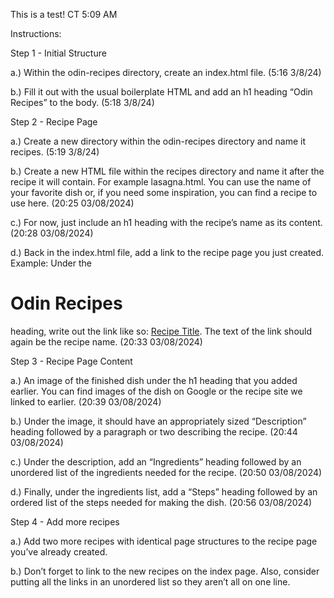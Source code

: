 This is a test!
CT 5:09 AM

Instructions:

Step 1 - Initial Structure

a.) Within the odin-recipes directory, create an index.html file. (5:16 3/8/24)

b.) Fill it out with the usual boilerplate HTML and add an h1 heading “Odin Recipes” to the body. (5:18 3/8/24)

Step 2 - Recipe Page

a.) Create a new directory within the odin-recipes directory and name it recipes. (5:19 3/8/24)

b.) Create a new HTML file within the recipes directory and name it after the recipe it will contain. For example lasagna.html. You can use the name of your favorite dish or, if you need some inspiration, you can find a recipe to use here.
(20:25 03/08/2024)

c.) For now, just include an h1 heading with the recipe’s name as its content. (20:28 03/08/2024)

d.) Back in the index.html file, add a link to the recipe page you just created. Example: Under the <h1>Odin Recipes</h1> heading, write out the link like so: <a href="recipes/recipename.html">Recipe Title</a>. The text of the link should again be the recipe name. (20:33 03/08/2024)

Step 3 - Recipe Page Content

a.) An image of the finished dish under the h1 heading that you added earlier. You can find images of the dish on Google or the recipe site we linked to earlier. (20:39 03/08/2024)

b.) Under the image, it should have an appropriately sized “Description” heading followed by a paragraph or two describing the recipe. (20:44 03/08/2024)

c.) Under the description, add an “Ingredients” heading followed by an unordered list of the ingredients needed for the recipe. (20:50 03/08/2024)

d.) Finally, under the ingredients list, add a “Steps” heading followed by an ordered list of the steps needed for making the dish. (20:56 03/08/2024)

Step 4 - Add more recipes

a.) Add two more recipes with identical page structures to the recipe page you’ve already created.

b.) Don’t forget to link to the new recipes on the index page. Also, consider putting all the links in an unordered list so they aren’t all on one line.